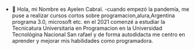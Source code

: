 - 👋 Hola, mi Nombre es Ayelen Cabral.
-cuando empezó la pandemía, me puse a realizar cursos cortos sobre programacion,alura,Argentina programa 3.0, microsoft etc.
en el 2021 comenzé a estudiar la Tecnicatura Universitaria en Programacion en la Universidad Tecnológina Nacional San rafael y de forma autodidacta me centro en aprender
y mejorar mis habilidades como programadora.


<!---
ayelenlscabral/ayelenlscabral is a ✨ special ✨ repository because its `README.md` (this file) appears on your GitHub profile.
You can click the Preview link to take a look at your changes.
--->
